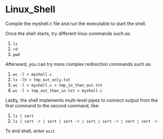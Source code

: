 # Linux_Shell

Compile the myshell.c file and run the executable to start the shell.

Once the shell starts, try different linux commands such as:
1. ```ls```
2.  ```cd```
3.  ```pwd```

Afterward, you can try more complex redirection commands such as:
1. ```wc -l < myshell.c```
2. ```ls -lh > tmp_out_only.txt```
3. ```wc -l < myshell.c > tmp_in_then_out.txt```
4. ```wc -l > tmp_out_then_in.txt < myshell.c```

Lastly, the shell implements multi-level pipes to connect output from the first command to the second command, like:
1. ```ls | sort```
2. ```ls | sort -r | sort | sort -r | sort | sort -r | sort | sort -r```

To end shell, enter ```exit```
